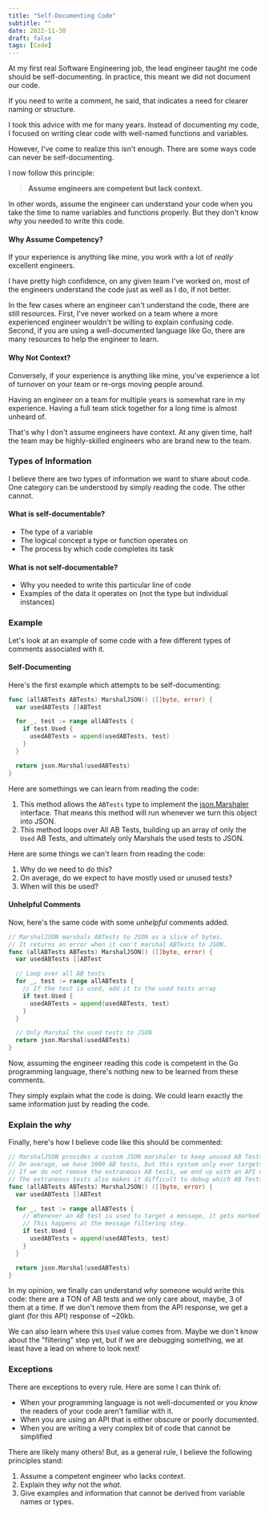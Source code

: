 ```yaml
---
title: "Self-Documenting Code"
subtitle: ""
date: 2022-11-30
draft: false
tags: [Code]
---
```


At my first real Software Engineering job, the lead engineer taught me code should be self-documenting. In practice, this meant we did not document our code.

<!--more-->

If you need to write a comment, he said, that indicates a need for clearer naming or structure.

I took this advice with me for many years. Instead of documenting my code, I focused on writing clear code with
well-named functions and variables.

However, I've come to realize this isn't enough. There are some ways code can never be self-documenting.

I now follow this principle:

> **Assume engineers are competent but lack context.**

In other words, assume the engineer can understand your code when you take the time to name variables and functions properly.
But they don't know *why* you needed to write this code.

#### Why Assume Competency?

If your experience is anything like mine, you work with a lot of *really* excellent engineers.

I have pretty high confidence, on any given team I've worked on, most of the engineers understand the code
just as well as I do, if not better.

In the few cases where an engineer can't understand the code, there are still resources.
First, I've never worked on a team where a more experienced engineer wouldn't be willing to explain confusing code.
Second, if you are using a well-documented language like Go, there are many resources to help the engineer to learn.

#### Why Not Context?

Conversely, if your experience is anything like mine, you've experience a lot of turnover on your team or
re-orgs moving people around.

Having an engineer on a team for multiple years is somewhat rare in my experience. Having a full team stick together
for a long time is almost unheard of.

That's why I don't assume engineers have context. At any given time, half the team may be highly-skilled engineers
who are brand new to the team.

### Types of Information

I believe there are two types of information we want to share about code.
One category can be understood by simply reading the code.
The other cannot.

#### What is self-documentable?

* The type of a variable
* The logical concept a type or function operates on
* The process by which code completes its task

#### What is not self-documentable?

* Why you needed to write this particular line of code
* Examples of the data it operates on (not the type but individual instances)

### Example

Let's look at an example of some code with a few different types of comments associated with it.

#### Self-Documenting

Here's the first example which attempts to be self-documenting:

```go
func (allABTests ABTests) MarshalJSON() ([]byte, error) {
  var usedABTests []ABTest

  for _, test := range allABTests {
    if test.Used {
      usedABTests = append(usedABTests, test)
    }
  }

  return json.Marshal(usedABTests)
}
```

Here are somethings we can learn from reading the code:

1. This method allows the `ABTests` type to implement the [json.Marshaler](https://pkg.go.dev/encoding/json#Marshaler) interface. That means this method will run whenever we turn this object into JSON.
2. This method loops over All AB Tests, building up an array of only the `Used` AB Tests, and ultimately only Marshals the used tests to JSON.

Here are some things we can't learn from reading the code:

1. Why do we need to do this?
2. On average, do we expect to have mostly used or unused tests?
3. When will this be used?

#### Unhelpful Comments

Now, here's the same code with some *unhelpful* comments added.

```go
// MarshalJSON marshals ABTests to JSON as a slice of bytes.
// It returns an error when it can't marshal ABTests to JSON.
func (allABTests ABTests) MarshalJSON() ([]byte, error) {
  var usedABTests []ABTest

  // Loop over all AB tests
  for _, test := range allABTests {
    // If the test is used, add it to the used tests array
    if test.Used {
      usedABTests = append(usedABTests, test)
    }
  }

  // Only Marshal the used tests to JSON
  return json.Marshal(usedABTests)
}
```

Now, assuming the engineer reading this code is competent in the Go programming language, there's nothing new
to be learned from these comments.

They simply explain what the code is doing. We could learn exactly the same information just by reading the code.

### Explain the *why*

Finally, here's how I believe code like this should be commented:

```go
// MarshalJSON provides a custom JSON marshaler to keep unused AB Tests out of our API response.
// On average, we have 1000 AB tests, but this system only ever targets messages to a few of them at a time.
// If we do not remove the extraneous AB tests, we end up with an API response ~20kb, much larger than necessary.
// The extraneous tests also makes it difficult to debug which AB Tests are applicable to a given API response.
func (allABTests ABTests) MarshalJSON() ([]byte, error) {
  var usedABTests []ABTest

  for _, test := range allABTests {
    // Whenever an AB test is used to target a message, it gets marked Used = true.
    // This happens at the message filtering step.
    if test.Used {
      usedABTests = append(usedABTests, test)
    }
  }

  return json.Marshal(usedABTests)
}
```

In my opinion, we finally can understand *why* someone would write this code:
there are a TON of AB tests and we only care about, maybe, 3 of them at a time.
If we don't remove them from the API response, we get a giant (for this API) response of ~20kb.

We can also learn where this `Used` value comes from. Maybe we don't know about the "filtering" step yet, but
if we are debugging something, we at least have a lead on where to look next!

### Exceptions

There are exceptions to every rule. Here are some I can think of:

* When your programming language is not well-documented or you *know* the readers of your code aren't familiar with it.
* When you are using an API that is either obscure or poorly documented.
* When you are writing a very complex bit of code that cannot be simplified

There are likely many others! But, as a general rule, I believe the following principles stand:

1. Assume a competent engineer who lacks context.
2. Explain they *why* not the *what*.
3. Give examples and information that cannot be derived from variable names or types.

